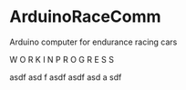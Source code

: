 # ArduinoRaceComm
Arduino computer for endurance racing cars

W O R K I N P R O G R E S S   


asdf asd
f
asdf
asdf
asd
a
sdf
